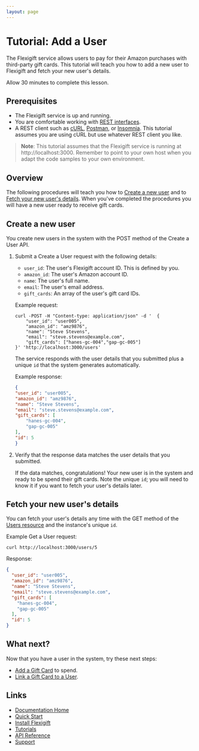 ```yaml
---
layout: page
---
```


# Tutorial: Add a User

The Flexigift service allows users to pay for their Amazon purchases with third-party gift cards. 
This tutorial will teach you how to add a new user to Flexigift and fetch your new user's details.

Allow 30 minutes to complete this lesson.

## Prerequisites

* The Flexigift service is up and running.
* You are comfortable working with [REST interfaces](https://restfulapi.net).
* A REST client such as [cURL](https://curl.se), [Postman](https://www.postman.com), 
or [Insomnia](https://insomnia.rest). This tutorial assumes you are using cURL but use whatever REST 
client you like.

> **Note**: This tutorial assumes that the Flexigift service is running at http://localhost:3000. 
Remember to point to your own host when you adapt the code samples to your own environment.

## Overview

The following procedures will teach you how to [Create a new user](#create-a-new-user) and to 
[Fetch your new user's details](#fetch-your-new-users-details). When you've completed the procedures 
you will have a new user ready to receive gift cards.

## Create a new user

You create new users in the system with the POST method of the Create a User API.

1. Submit a Create a User request with the following details:

    * ```user_id```: The user's Flexigift account ID. This is defined by you.
    * ```amazon_id```: The user's Amazon account ID.
    * ```name```: The user's full name.
    * ```email```: The user's email address.
    * ```gift_cards```: An array of the user's gift card IDs.

    Example request:

    ```shell
    curl -POST -H "Content-type: application/json" -d '  {
        "user_id": "user005",
        "amazon_id": "amz9876",
        "name": "Steve Stevens",
        "email": "steve.stevens@example.com",
        "gift_cards": ["hanes-gc-004","gap-gc-005"]  
    }' 'http://localhost:3000/users'
    ```

    The service responds with the user details that you submitted plus a unique ```id``` that the system 
    generates automatically.

    Example response:

    ```json
    {
    "user_id": "user005",
    "amazon_id": "amz9876",
    "name": "Steve Stevens",
    "email": "steve.stevens@example.com",
    "gift_cards": [
        "hanes-gc-004",
        "gap-gc-005"
    ],
    "id": 5
    }
    ```

1. Verify that the response data matches the user details that you submitted.

    If the data matches, congratulations! Your new user is in the system and ready to be spend their 
    gift cards. Note the unique ```id```; you will need to know it if you want to fetch your user's 
    details later.

## Fetch your new user's details

You can fetch your user's details any time with the GET method of the [Users resource](../api/users/index.md) 
and the instance's unique ```id```.

Example Get a User request:

```shell
curl http://localhost:3000/users/5
```

Response:

```json
{
  "user_id": "user005",
  "amazon_id": "amz9876",
  "name": "Steve Stevens",
  "email": "steve.stevens@example.com",
  "gift_cards": [
    "hanes-gc-004",
    "gap-gc-005"
  ],
  "id": 5
}
```

## What next?

Now that you have a user in the system, try these next steps:

* [Add a Gift Card](add-a-gift-card.md) to spend.
* [Link a Gift Card to a User](link-card-to-user.md).

## Links

* [Documentation Home](../index.md)
* [Quick Start](../quickstart.md)
* [Install Flexigift](../setup.md)
* [Tutorials](../tutorials/index.md)
* [API Reference](../api/index.md)
* [Support](mailto:support@example.com)